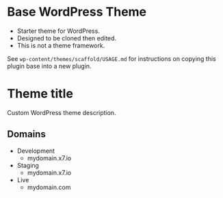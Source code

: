 # Base WordPress Theme

* Starter theme for WordPress.
* Designed to be cloned then edited.
* This is not a theme framework.

See `wp-content/themes/scaffold/USAGE.md` for instructions on copying this plugin base into a new plugin. 


# Theme title

Custom WordPress theme description.

## Domains

* Development
  * mydomain.x7.io
* Staging
  * mydomain.x7.io
* Live
  * mydomain.com